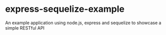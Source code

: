 # express-sequelize-example
An example application using node.js, express and sequelize to showcase a simple RESTful API
